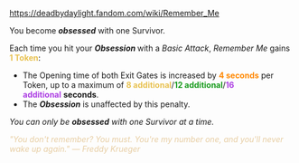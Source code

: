 https://deadbydaylight.fandom.com/wiki/Remember_Me

<p>You become <i><b>obsessed</b></i> with one Survivor.
<p>Each time you hit your <i><b>Obsession </b></i> with a <i>Basic Attack</i>, <i>Remember Me</i> gains <b><span class="clr clr2" style="color: #e8c252 ;">1 Token</span></b>:
</p>
<ul><li>The Opening time of both Exit Gates  is increased by <b><span class="clr clr6" style="color: #ff8800 ;">4 seconds</span></b> per Token, up to a maximum of <span class="clr" style="color: #e8c252;"><b>8 additional</b></span>/<span class="clr" style="color: #199b1e;"><b>12 additional</b></span>/<span class="clr" style="color: #ac3ee3;"><b>16 additional</b></span> <b>seconds</b>.</li>
<li>The <i><b>Obsession</b></i> is unaffected by this penalty.</li></ul>
<p><i>You can only be <b>obsessed</b> with one Survivor at a time.</i>
</p><p><i><span class="clr clr9" style="color: #e7cda2 ;">"You don't remember? You must. You're my number one, and you'll never wake up again." — Freddy Krueger</span></i>
</p>
</p>